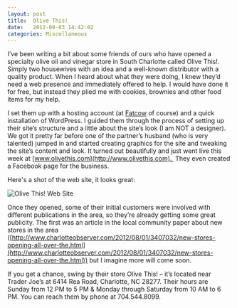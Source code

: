 ```yaml
---
layout: post
title:  Olive This!
date:   2012-08-03 14:42:02
categories: Miscellaneous
---
```

I’ve been writing a bit about some friends of ours who have opened a specialty olive oil and vinegar store in South Charlotte called Olive This!. Simply two housewives with an idea and a well-known distributor with a quality product. When I heard about what they were doing, I knew they’d need a web presence and immediately offered to help. I would have done it for free, but instead they plied me with cookies, brownies and other food items for my help.

I set them up with a hosting account (at [Fatcow](http://www.fatcow.com/join/index.bml?AffID=607551) of course) and a quick installation of WordPress. I guided them through the process of setting up their site’s structure and a little about the site’s look (I am NOT a designer). We got it pretty far before one of the partner’s husband (who is very talented) jumped in and started creating graphics for the site and tweaking the site’s content and look. It turned out beautifully and just went live this week at [www.olivethis.com](http://www.olivethis.com).  They even created a Facebook page for the business.

Here's a shot of the web site, it looks great:

![](images/stories/2012/olivethis_site_snap.png "Olive This! Web Site")

Once they opened, some of their initial customers were involved with different publications in the area, so they’re already getting some great publicity. The first was an article in the local community paper about new stores in the area ([http://www.charlotteobserver.com/2012/08/01/3407032/new-stores-opening-all-over-the.html](http://www.charlotteobserver.com/2012/08/01/3407032/new-stores-opening-all-over-the.html)) but I imagine more will come soon.

If you get a chance, swing by their store Olive This! – it’s located near Trader Joe’s at 6414 Rea Road, Charlotte, NC 28277. Their hours are Sunday from 12 PM to 5 PM & Monday through Saturday from 10 AM to 6 PM. You can reach them by phone at 704.544.8099.
